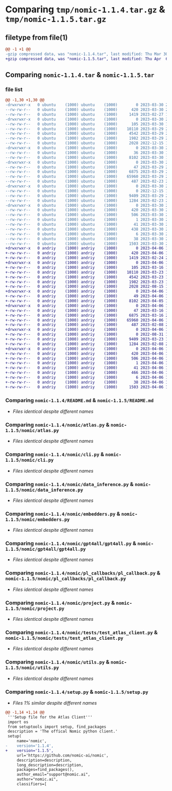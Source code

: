 # Comparing `tmp/nomic-1.1.4.tar.gz` & `tmp/nomic-1.1.5.tar.gz`

## filetype from file(1)

```diff
@@ -1 +1 @@
-gzip compressed data, was "nomic-1.1.4.tar", last modified: Thu Mar 30 21:14:28 2023, max compression
+gzip compressed data, was "nomic-1.1.5.tar", last modified: Thu Apr  6 18:14:37 2023, max compression
```

## Comparing `nomic-1.1.4.tar` & `nomic-1.1.5.tar`

### file list

```diff
@@ -1,30 +1,30 @@
-drwxrwxr-x   0 ubuntu    (1000) ubuntu    (1000)        0 2023-03-30 21:14:28.668319 nomic-1.1.4/
--rw-rw-r--   0 ubuntu    (1000) ubuntu    (1000)      420 2023-03-30 21:14:28.668319 nomic-1.1.4/PKG-INFO
--rw-rw-r--   0 ubuntu    (1000) ubuntu    (1000)     1419 2023-02-27 18:49:28.000000 nomic-1.1.4/README.md
-drwxrwxr-x   0 ubuntu    (1000) ubuntu    (1000)        0 2023-03-30 21:14:28.664319 nomic-1.1.4/nomic/
--rw-rw-r--   0 ubuntu    (1000) ubuntu    (1000)      105 2023-03-30 18:41:46.000000 nomic-1.1.4/nomic/__init__.py
--rw-rw-r--   0 ubuntu    (1000) ubuntu    (1000)    10110 2023-03-29 21:17:42.000000 nomic-1.1.4/nomic/atlas.py
--rw-rw-r--   0 ubuntu    (1000) ubuntu    (1000)     4542 2023-03-29 21:17:42.000000 nomic-1.1.4/nomic/cli.py
--rw-rw-r--   0 ubuntu    (1000) ubuntu    (1000)     1982 2023-03-29 21:17:42.000000 nomic-1.1.4/nomic/data_inference.py
--rw-rw-r--   0 ubuntu    (1000) ubuntu    (1000)     2028 2022-12-15 13:52:38.000000 nomic-1.1.4/nomic/embedders.py
-drwxrwxr-x   0 ubuntu    (1000) ubuntu    (1000)        0 2023-03-30 21:14:28.664319 nomic-1.1.4/nomic/gpt4all/
--rw-rw-r--   0 ubuntu    (1000) ubuntu    (1000)       36 2023-03-30 18:41:46.000000 nomic-1.1.4/nomic/gpt4all/__init__.py
--rw-rw-r--   0 ubuntu    (1000) ubuntu    (1000)     8102 2023-03-30 18:48:48.000000 nomic-1.1.4/nomic/gpt4all/gpt4all.py
-drwxrwxr-x   0 ubuntu    (1000) ubuntu    (1000)        0 2023-03-30 21:14:28.664319 nomic-1.1.4/nomic/pl_callbacks/
--rw-rw-r--   0 ubuntu    (1000) ubuntu    (1000)       47 2023-03-29 21:17:42.000000 nomic-1.1.4/nomic/pl_callbacks/__init__.py
--rw-rw-r--   0 ubuntu    (1000) ubuntu    (1000)     6875 2023-03-29 21:17:42.000000 nomic-1.1.4/nomic/pl_callbacks/pl_callback.py
--rw-rw-r--   0 ubuntu    (1000) ubuntu    (1000)    65960 2023-03-29 21:17:42.000000 nomic-1.1.4/nomic/project.py
--rw-rw-r--   0 ubuntu    (1000) ubuntu    (1000)      487 2023-02-23 20:45:27.000000 nomic-1.1.4/nomic/settings.py
-drwxrwxr-x   0 ubuntu    (1000) ubuntu    (1000)        0 2023-03-30 21:14:28.664319 nomic-1.1.4/nomic/tests/
--rw-rw-r--   0 ubuntu    (1000) ubuntu    (1000)        0 2022-12-15 13:52:38.000000 nomic-1.1.4/nomic/tests/__init__.py
--rw-rw-r--   0 ubuntu    (1000) ubuntu    (1000)     9409 2023-03-29 21:17:42.000000 nomic-1.1.4/nomic/tests/test_atlas_client.py
--rw-rw-r--   0 ubuntu    (1000) ubuntu    (1000)     1284 2023-02-23 20:45:27.000000 nomic-1.1.4/nomic/utils.py
-drwxrwxr-x   0 ubuntu    (1000) ubuntu    (1000)        0 2023-03-30 21:14:28.664319 nomic-1.1.4/nomic.egg-info/
--rw-rw-r--   0 ubuntu    (1000) ubuntu    (1000)      420 2023-03-30 21:14:28.000000 nomic-1.1.4/nomic.egg-info/PKG-INFO
--rw-rw-r--   0 ubuntu    (1000) ubuntu    (1000)      506 2023-03-30 21:14:28.000000 nomic-1.1.4/nomic.egg-info/SOURCES.txt
--rw-rw-r--   0 ubuntu    (1000) ubuntu    (1000)        1 2023-03-30 21:14:28.000000 nomic-1.1.4/nomic.egg-info/dependency_links.txt
--rw-rw-r--   0 ubuntu    (1000) ubuntu    (1000)       41 2023-03-30 21:14:28.000000 nomic-1.1.4/nomic.egg-info/entry_points.txt
--rw-rw-r--   0 ubuntu    (1000) ubuntu    (1000)      438 2023-03-30 21:14:28.000000 nomic-1.1.4/nomic.egg-info/requires.txt
--rw-rw-r--   0 ubuntu    (1000) ubuntu    (1000)        6 2023-03-30 21:14:28.000000 nomic-1.1.4/nomic.egg-info/top_level.txt
--rw-rw-r--   0 ubuntu    (1000) ubuntu    (1000)       38 2023-03-30 21:14:28.668319 nomic-1.1.4/setup.cfg
--rw-rw-r--   0 ubuntu    (1000) ubuntu    (1000)     1503 2023-03-30 21:02:50.000000 nomic-1.1.4/setup.py
+drwxrwxr-x   0 andriy    (1000) andriy    (1000)        0 2023-04-06 18:14:37.989375 nomic-1.1.5/
+-rw-rw-r--   0 andriy    (1000) andriy    (1000)      420 2023-04-06 18:14:37.989375 nomic-1.1.5/PKG-INFO
+-rw-rw-r--   0 andriy    (1000) andriy    (1000)     1419 2023-02-24 20:22:52.000000 nomic-1.1.5/README.md
+drwxrwxr-x   0 andriy    (1000) andriy    (1000)        0 2023-04-06 18:14:37.989375 nomic-1.1.5/nomic/
+-rw-rw-r--   0 andriy    (1000) andriy    (1000)      105 2023-03-16 13:10:11.000000 nomic-1.1.5/nomic/__init__.py
+-rw-rw-r--   0 andriy    (1000) andriy    (1000)    10110 2023-03-23 17:25:32.000000 nomic-1.1.5/nomic/atlas.py
+-rw-rw-r--   0 andriy    (1000) andriy    (1000)     4542 2023-03-23 17:25:32.000000 nomic-1.1.5/nomic/cli.py
+-rw-rw-r--   0 andriy    (1000) andriy    (1000)     1982 2023-03-23 17:25:32.000000 nomic-1.1.5/nomic/data_inference.py
+-rw-rw-r--   0 andriy    (1000) andriy    (1000)     2028 2022-08-15 15:51:51.000000 nomic-1.1.5/nomic/embedders.py
+drwxrwxr-x   0 andriy    (1000) andriy    (1000)        0 2023-04-06 18:14:37.989375 nomic-1.1.5/nomic/gpt4all/
+-rw-rw-r--   0 andriy    (1000) andriy    (1000)       49 2023-04-06 18:14:35.000000 nomic-1.1.5/nomic/gpt4all/__init__.py
+-rw-rw-r--   0 andriy    (1000) andriy    (1000)     8102 2023-04-05 15:49:22.000000 nomic-1.1.5/nomic/gpt4all/gpt4all.py
+drwxrwxr-x   0 andriy    (1000) andriy    (1000)        0 2023-04-06 18:14:37.989375 nomic-1.1.5/nomic/pl_callbacks/
+-rw-rw-r--   0 andriy    (1000) andriy    (1000)       47 2023-03-16 13:10:11.000000 nomic-1.1.5/nomic/pl_callbacks/__init__.py
+-rw-rw-r--   0 andriy    (1000) andriy    (1000)     6875 2023-03-16 20:32:14.000000 nomic-1.1.5/nomic/pl_callbacks/pl_callback.py
+-rw-rw-r--   0 andriy    (1000) andriy    (1000)    65960 2023-04-06 18:14:30.000000 nomic-1.1.5/nomic/project.py
+-rw-rw-r--   0 andriy    (1000) andriy    (1000)      487 2023-02-08 22:19:27.000000 nomic-1.1.5/nomic/settings.py
+drwxrwxr-x   0 andriy    (1000) andriy    (1000)        0 2023-04-06 18:14:37.989375 nomic-1.1.5/nomic/tests/
+-rw-rw-r--   0 andriy    (1000) andriy    (1000)        0 2022-08-31 16:46:06.000000 nomic-1.1.5/nomic/tests/__init__.py
+-rw-rw-r--   0 andriy    (1000) andriy    (1000)     9409 2023-03-23 18:12:51.000000 nomic-1.1.5/nomic/tests/test_atlas_client.py
+-rw-rw-r--   0 andriy    (1000) andriy    (1000)     1284 2023-02-08 22:19:27.000000 nomic-1.1.5/nomic/utils.py
+drwxrwxr-x   0 andriy    (1000) andriy    (1000)        0 2023-04-06 18:14:37.989375 nomic-1.1.5/nomic.egg-info/
+-rw-rw-r--   0 andriy    (1000) andriy    (1000)      420 2023-04-06 18:14:37.000000 nomic-1.1.5/nomic.egg-info/PKG-INFO
+-rw-rw-r--   0 andriy    (1000) andriy    (1000)      506 2023-04-06 18:14:37.000000 nomic-1.1.5/nomic.egg-info/SOURCES.txt
+-rw-rw-r--   0 andriy    (1000) andriy    (1000)        1 2023-04-06 18:14:37.000000 nomic-1.1.5/nomic.egg-info/dependency_links.txt
+-rw-rw-r--   0 andriy    (1000) andriy    (1000)       41 2023-04-06 18:14:37.000000 nomic-1.1.5/nomic.egg-info/entry_points.txt
+-rw-rw-r--   0 andriy    (1000) andriy    (1000)      466 2023-04-06 18:14:37.000000 nomic-1.1.5/nomic.egg-info/requires.txt
+-rw-rw-r--   0 andriy    (1000) andriy    (1000)        6 2023-04-06 18:14:37.000000 nomic-1.1.5/nomic.egg-info/top_level.txt
+-rw-rw-r--   0 andriy    (1000) andriy    (1000)       38 2023-04-06 18:14:37.989375 nomic-1.1.5/setup.cfg
+-rw-rw-r--   0 andriy    (1000) andriy    (1000)     1503 2023-04-06 18:14:35.000000 nomic-1.1.5/setup.py
```

### Comparing `nomic-1.1.4/README.md` & `nomic-1.1.5/README.md`

 * *Files identical despite different names*

### Comparing `nomic-1.1.4/nomic/atlas.py` & `nomic-1.1.5/nomic/atlas.py`

 * *Files identical despite different names*

### Comparing `nomic-1.1.4/nomic/cli.py` & `nomic-1.1.5/nomic/cli.py`

 * *Files identical despite different names*

### Comparing `nomic-1.1.4/nomic/data_inference.py` & `nomic-1.1.5/nomic/data_inference.py`

 * *Files identical despite different names*

### Comparing `nomic-1.1.4/nomic/embedders.py` & `nomic-1.1.5/nomic/embedders.py`

 * *Files identical despite different names*

### Comparing `nomic-1.1.4/nomic/gpt4all/gpt4all.py` & `nomic-1.1.5/nomic/gpt4all/gpt4all.py`

 * *Files identical despite different names*

### Comparing `nomic-1.1.4/nomic/pl_callbacks/pl_callback.py` & `nomic-1.1.5/nomic/pl_callbacks/pl_callback.py`

 * *Files identical despite different names*

### Comparing `nomic-1.1.4/nomic/project.py` & `nomic-1.1.5/nomic/project.py`

 * *Files identical despite different names*

### Comparing `nomic-1.1.4/nomic/tests/test_atlas_client.py` & `nomic-1.1.5/nomic/tests/test_atlas_client.py`

 * *Files identical despite different names*

### Comparing `nomic-1.1.4/nomic/utils.py` & `nomic-1.1.5/nomic/utils.py`

 * *Files identical despite different names*

### Comparing `nomic-1.1.4/setup.py` & `nomic-1.1.5/setup.py`

 * *Files 1% similar despite different names*

```diff
@@ -1,14 +1,14 @@
 '''Setup file for the Atlas Client'''
 import os
 from setuptools import setup, find_packages
 description = 'The offical Nomic python client.'
 setup(
     name='nomic',
-    version='1.1.4',
+    version='1.1.5',
     url='https://github.com/nomic-ai/nomic',
     description=description,
     long_description=description,
     packages=find_packages(),
     author_email="support@nomic.ai",
     author="nomic.ai",
     classifiers=[
```

